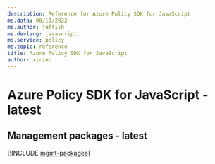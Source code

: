 ```yaml
---
description: Reference for Azure Policy SDK for JavaScript
ms.data: 08/10/2022
ms.author: jeffish
ms.devlang: javascript
ms.service: policy
ms.topic: reference
title: Azure Policy SDK for JavaScript
author: xirzec
---
```

# Azure Policy SDK for JavaScript - latest

## Management packages - latest
[!INCLUDE [mgmt-packages](policy-mgmt-index.md)]